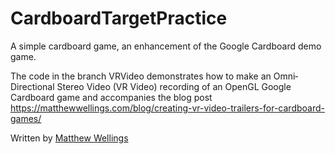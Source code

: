 # CardboardTargetPractice
A simple cardboard game, an enhancement of the Google Cardboard demo game.

The code in the branch VRVideo demonstrates how to make an Omni‐Directional Stereo Video (VR Video) recording of an OpenGL Google Cardboard game and accompanies the blog post https://matthewwellings.com/blog/creating-vr-video-trailers-for-cardboard-games/

Written by [Matthew Wellings](https://MatthewWellings.com)
